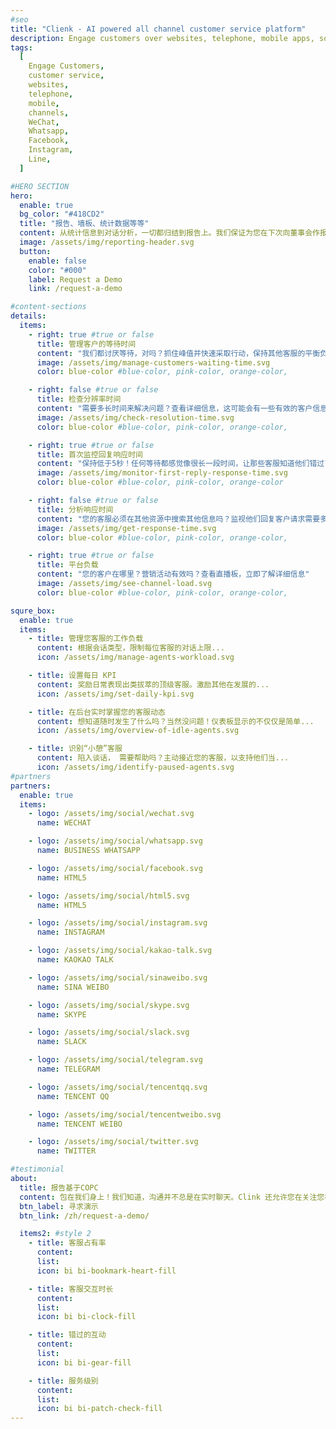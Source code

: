 ```yaml
---
#seo
title: "Clienk - AI powered all channel customer service platform"
description: Engage customers over websites, telephone, mobile apps, social media channels like WeChat, Whatsapp, Facebook, Instagram and many other popular messaging apps.
tags:
  [
    Engage Customers,
    customer service,
    websites,
    telephone,
    mobile,
    channels,
    WeChat,
    Whatsapp,
    Facebook,
    Instagram,
    Line,
  ]

#HERO SECTION
hero:
  enable: true
  bg_color: "#418CD2"
  title: "报告、墙板、统计数据等等"
  content: 从统计信息到对话分析，一切都归结到报告上。我们保证为您在下次向董事会作报告前做好准备。复制 - 粘贴即可完成！
  image: /assets/img/reporting-header.svg
  button:
    enable: false
    color: "#000"
    label: Request a Demo
    link: /request-a-demo

#content-sections
details:
  items:
    - right: true #true or false
      title: 管理客户的等待时间
      content: "我们都讨厌等待，对吗？抓住峰值并快速采取行动，保持其他客服的平衡负载"
      image: /assets/img/manage-customers-waiting-time.svg
      color: blue-color #blue-color, pink-color, orange-color,

    - right: false #true or false
      title: 检查分辨率时间
      content: "需要多长时间来解决问题？查看详细信息，这可能会有一些有效的客户信息来改进您的产品和服务"
      image: /assets/img/check-resolution-time.svg
      color: blue-color #blue-color, pink-color, orange-color,

    - right: true #true or false
      title: 首次监控回复响应时间
      content: "保持低于5秒！任何等待都感觉像很长一段时间，让那些客服知道他们错过了哪个目标"
      image: /assets/img/monitor-first-reply-response-time.svg
      color: blue-color #blue-color, pink-color, orange-color

    - right: false #true or false
      title: 分析响应时间
      content: "您的客服必须在其他资源中搜索其他信息吗？监视他们回复客户请求需要多长时间。时间就是金钱！"
      image: /assets/img/get-response-time.svg
      color: blue-color #blue-color, pink-color, orange-color,

    - right: true #true or false
      title: 平台负载
      content: "您的客户在哪里？营销活动有效吗？查看直播板，立即了解详细信息"
      image: /assets/img/see-channel-load.svg
      color: blue-color #blue-color, pink-color, orange-color,

squre_box:
  enable: true
  items:
    - title: 管理您客服的工作负载
      content: 根据会话类型，限制每位客服的对话上限...
      icon: /assets/img/manage-agents-workload.svg

    - title: 设置每日 KPI
      content: 奖励日常表现出类拔萃的顶级客服。激励其他在发展的...
      icon: /assets/img/set-daily-kpi.svg

    - title: 在后台实时掌握您的客服动态
      content: 想知道随时发生了什么吗？当然没问题！仪表板显示的不仅仅是简单...
      icon: /assets/img/overview-of-idle-agents.svg

    - title: 识别“小憩”客服
      content: 陷入谈话， 需要帮助吗？主动接近您的客服，以支持他们当...
      icon: /assets/img/identify-paused-agents.svg
#partners
partners:
  enable: true
  items:
    - logo: /assets/img/social/wechat.svg
      name: WECHAT

    - logo: /assets/img/social/whatsapp.svg
      name: BUSINESS WHATSAPP

    - logo: /assets/img/social/facebook.svg
      name: HTML5

    - logo: /assets/img/social/html5.svg
      name: HTML5

    - logo: /assets/img/social/instagram.svg
      name: INSTAGRAM

    - logo: /assets/img/social/kakao-talk.svg
      name: KAOKAO TALK

    - logo: /assets/img/social/sinaweibo.svg
      name: SINA WEIBO

    - logo: /assets/img/social/skype.svg
      name: SKYPE

    - logo: /assets/img/social/slack.svg
      name: SLACK

    - logo: /assets/img/social/telegram.svg
      name: TELEGRAM

    - logo: /assets/img/social/tencentqq.svg
      name: TENCENT QQ

    - logo: /assets/img/social/tencentweibo.svg
      name: TENCENT WEIBO

    - logo: /assets/img/social/twitter.svg
      name: TWITTER

#testimonial
about:
  title: 报告基于COPC
  content: 包在我们身上！我们知道，沟通并不总是在实时聊天。Clink 还允许您在关注您社交媒体评论的同时，无需使用任何其他工具的情况下，询问您客户的反馈
  btn_label: 寻求演示
  btn_link: /zh/request-a-demo/

  items2: #style 2
    - title: 客服占有率
      content:
      list:
      icon: bi bi-bookmark-heart-fill

    - title: 客服交互时长
      content:
      list:
      icon: bi bi-clock-fill

    - title: 错过的互动
      content:
      list:
      icon: bi bi-gear-fill

    - title: 服务级别
      content:
      list:
      icon: bi bi-patch-check-fill
---
```

